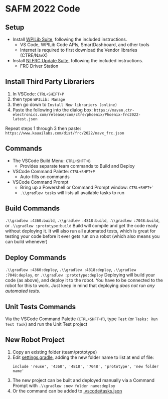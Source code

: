 # SAFM 2022 Code


## Setup

- Install [WPILib Suite](https://github.com/wpilibsuite/allwpilib/releases/latest), following the included instructions.
  - VS Code, WPILib Code APIs, SmartDashboard, and other tools
  - Internet is required to first download the Vendor libraries (CTRE/NavX)
- Install [NI FRC Update Suite](http://www.ni.com/download/labview-for-frc-18.0/7841/en/), following the included instructions.
  - FRC Driver Station

## Install Third Party Librariers

1. In VSCode: `CTRL+SHIFT+P` 
2. then type `WPILib: Manage`
3. then go down to `Install New librariers (online)`
4. Paste the following into the dialog box:
`https://maven.ctr-electronics.com/release/com/ctre/phoenix/Phoenix-frc2022-latest.json`

Repeat steps 1 through 3 then paste:
`https://www.kauailabs.com/dist/frc/2022/navx_frc.json`


## Commands

- The VSCode Build Menu: `CTRL+SHFT+B`
  - Provides separate team commands to Build and Deploy
- VSCode Command Palette: `CTRL+SHFT+P`
  - Auto-fills on commands
- VSCode Command Prompt
  - Bring up a Powershell or Command Prompt window: ``CTRL+SHFT+` ``
  - `.\\gradlew tasks` will lists all available tasks to run

## Build Commands

`.\\gradlew :4360:build`, `.\\gradlew :4818:build`, `.\\gradlew :7048:build`, or `.\\gradlew :prototype:build`
Build will compile and get the code ready without deploying it. It will also run all automated tests, which is great for testing your code before it ever gets run on a robot (which also means you can build whenever)

## Deploy Commands

`.\\gradlew :4360:deploy`, `.\\gradlew :4818:deploy`, `.\\gradlew :7048:deploy`, or `.\\gradlew :prototype:deploy`
Deploying will build your code (as above), and deploy it to the robot. You have to be connected to the robot for this to work. Just keep in mind that deploying _does not run any automated tests_.

## Unit Tests Commands

Via the VSCode Command Palette (`CTRL+SHFT+P`), type `Test` (or `Tasks: Run Test Task`) and run the Unit Test project

## New Robot Project

1. Copy an existing folder (team/prototype)
2. Edit [settings.gradle](settings.gradle), adding the new folder name to list at end of file:
    ```Gradle
    include 'reuse', '4360', '4818', '7048', 'prototype', 'new folder name'
    ```
3. The new project can be built and deployed manually via a Command Prompt with `.\\gradlew :new folder name:deploy`
4. Or the command can be added to [.vscode\tasks.json](.vscode\tasks.json)